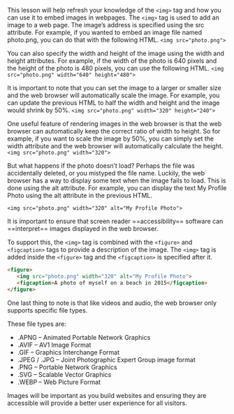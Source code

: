 This lesson will help refresh your knowledge of the ``<img>`` tag and how you can use it to embed images in webpages. 
The `<img>` tag is used to add an image to a web page. The image’s address is specified using the src attribute. For example, if you wanted to embed an image file named photo.png, you can do that with the following HTML.
`<img src="photo.png">`

You can also specify the width and height of the image using the width and height attributes. For example, if the width of the photo is 640 pixels and the height of the photo is 480 pixels, you can use the following HTML. 
`<img src="photo.png" width="640" height="480">` 

It is important to note that you can set the image to a larger or smaller size and the web browser will automatically scale the image. For example, you can update the previous HTML to half the width and height and the image would shrink by 50%. 
`<img src="photo.png" width="320" height="240">` 

One useful feature of rendering images in the web browser is that the web browser can automatically keep the correct ratio of width to height. So for example, if you want to scale the image by 50%, you can simply set the width attribute and the web browser will automatically calculate the height.
`<img src="photo.png" width="320">` 

But what happens if the photo doesn’t load? Perhaps the file was accidentally deleted, or you mistyped the file name. Luckily, the web browser has a way to display some text when the image fails to load. This is done using the alt attribute. For example, you can display the text My Profile Photo using the alt attribute in the previous HTML.

`<img src="photo.png" width="320" alt="My Profile Photo">` 

It is important to ensure that screen reader ==accessibility== software can ==interpret== images displayed in the web browser. 

To support this, the `<img>` tag is combined with the `<figure>` and `<figcaption>` tags to provide a description of the image. The  `<img>`  tag is added inside the `<figure>` tag and the `<figcaption>` is specified after it.

```html
<figure> 
   <img src="photo.png" width="320" alt="My Profile Photo"> 
   <figcaption>A photo of myself on a beach in 2015</figcaption> 
</figure>
```

One last thing to note is that like videos and audio, the web browser only supports specific file types. 

These file types are:
- .APNG – Animated Portable Network Graphics
- .AVIF – AV1 Image Format
- .GIF – Graphics Interchange Format
- .JPEG / .JPG – Joint Photographic Expert Group image format
- .PNG – Portable Network Graphics
- .SVG – Scalable Vector Graphics
- .WEBP – Web Picture Format

Images will be important as you build websites and ensuring they are accessible will provide a better user experience for all visitors.
